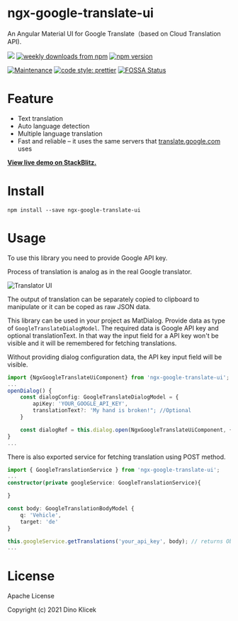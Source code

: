 # ngx-google-translate-ui

An Angular Material UI for Google Translate（based on Cloud Translation API).

<p align="start">
    <a href="https://travis-ci.com/dineeek/ngx-google-translate-ui"><img src="https://travis-ci.com/dineeek/ngx-google-translate-ui.svg?token=YSspYgvLPX2y3Q9zRFxp&branch=main" /></a>
    <a href="https://www.npmjs.com/package/ngx-google-translate-ui"><img alt="weekly downloads from npm" src="https://img.shields.io/npm/dw/ngx-google-translate-ui.svg?style=flat-square"></a>
    <a href="https://www.npmjs.com/package/ngx-google-translate-ui"><img alt="npm version" src="https://img.shields.io/npm/v/ngx-google-translate-ui.svg?style=flat-square"></a>
</p>

[![Maintenance](https://img.shields.io/badge/Maintained%3F-yes-green.svg)](https://GitHub.com/Naereen/StrapDown.js/graphs/commit-activity)
[![code style: prettier](https://img.shields.io/badge/code_style-prettier-ff69b4.svg?style=flat-square)](https://github.com/prettier/prettier)
[![FOSSA Status](https://app.fossa.com/api/projects/git%2Bgithub.com%2Fdineeek%2Fngx-google-translate-ui.svg?type=shield)](https://app.fossa.com/projects/git%2Bgithub.com%2Fdineeek%2Fngx-google-translate-ui?ref=badge_shield)

# Feature

- Text translation
- Auto language detection
- Multiple language translation
- Fast and reliable – it uses the same servers that [translate.google.com](https://translate.google.com/) uses

**[View live demo on StackBlitz.](https://ngx-google-translate-ui.stackblitz.io)**

# Install

```shell
npm install --save ngx-google-translate-ui
```

# Usage

To use this library you need to provide Google API key.

Process of translation is analog as in the real Google translator.

![Translator UI](https://github.com/dineeek/ngx-google-translate-ui/blob/main/ui.png?raw=true)

The output of translation can be separately copied to clipboard to manipulate or it can be coped as raw JSON data.

This library can be used in your project as MatDialog. Provide data as type of `GoogleTranslateDialogModel`. The required data is Google API key and optional translationText.
In that way the input field for a API key won't be visible and it will be remembered for fetching translations.

Without providing dialog configuration data, the API key input field will be visible.

```typescript
import {NgxGoogleTranslateUiComponent} from 'ngx-google-translate-ui';
...
openDialog() {
    const dialogConfig: GoogleTranslateDialogModel = {
        apiKey: 'YOUR_GOOGLE_API_KEY',
	    translationText?: 'My hand is broken!"; //Optional
    }

    const dialogRef = this.dialog.open(NgxGoogleTranslateUiComponent, {data: dialogConfig});
}
...
```

There is also exported service for fetching translation using POST method.

```typescript
import { GoogleTranslationService } from 'ngx-google-translate-ui';
...
constructor(private googleService: GoogleTranslationService){

}

const body: GoogleTranslationBodyModel {
    q: 'Vehicle',
    target: 'de'
}

this.googleService.getTranslations('your_api_key', body); // returns Observable of GoogleTranslation (translatedText and detectedSourceLanguage)
...
```

# License

Apache License

Copyright (c) 2021 Dino Klicek
